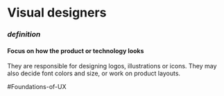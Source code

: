 # Visual designers

### *definition*
#### Focus on how the product or technology looks

They are responsible for designing logos, illustrations or icons. They may also decide font colors and size, or work on product layouts.

#Foundations-of-UX 
